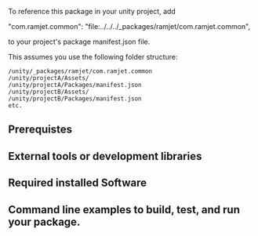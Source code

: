 To reference this package in your unity project, add

"com.ramjet.common": "file:../../../_packages/ramjet/com.ramjet.common",

to your project's package manifest.json file.

This assumes you use the following folder structure:

```
/unity/_packages/ramjet/com.ramjet.common
/unity/projectA/Assets/
/unity/projectA/Packages/manifest.json
/unity/projectB/Assets/
/unity/projectB/Packages/manifest.json
etc.
```


## Prerequistes

## External tools or development libraries

## Required installed Software

## Command line examples to build, test, and run your package.

